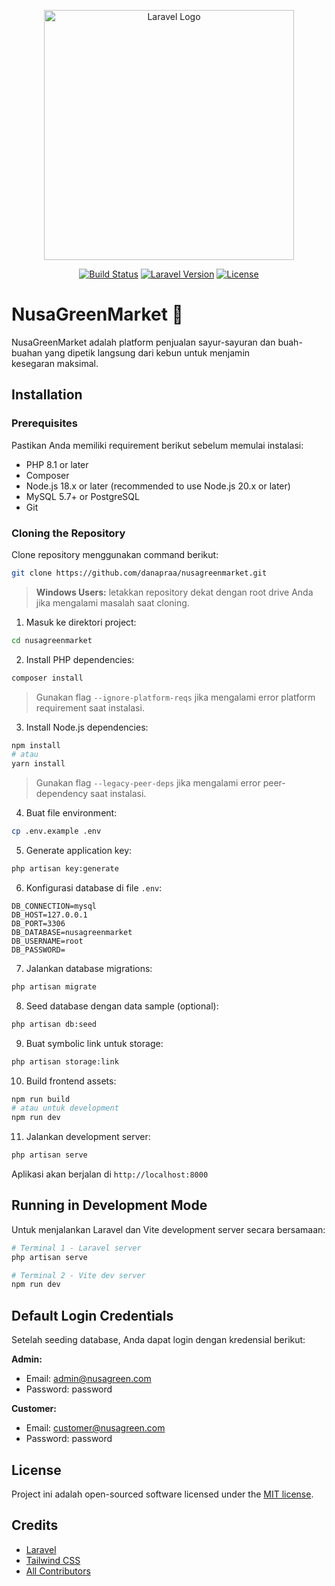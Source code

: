 <p align="center"><img src="https://raw.githubusercontent.com/laravel/art/master/logo-lockup/5%20SVG/2%20CMYK/1%20Full%20Color/laravel-logolockup-cmyk-red.svg" width="400" alt="Laravel Logo"></p>

<p align="center">
<a href="https://github.com/danapraa/nusagreenmarket/actions"><img src="https://github.com/danapraa/nusagreenmarket/workflows/tests/badge.svg" alt="Build Status"></a>
<a href="https://packagist.org/packages/laravel/framework"><img src="https://img.shields.io/packagist/v/laravel/framework" alt="Laravel Version"></a>
<a href="https://packagist.org/packages/laravel/framework"><img src="https://img.shields.io/packagist/l/laravel/framework" alt="License"></a>
</p>

# NusaGreenMarket 🌿

NusaGreenMarket adalah platform penjualan sayur-sayuran dan buah-buahan yang dipetik langsung dari kebun untuk menjamin kesegaran maksimal.

## Installation

### Prerequisites

Pastikan Anda memiliki requirement berikut sebelum memulai instalasi:

- PHP 8.1 or later
- Composer
- Node.js 18.x or later (recommended to use Node.js 20.x or later)
- MySQL 5.7+ or PostgreSQL
- Git

### Cloning the Repository

Clone repository menggunakan command berikut:

```bash
git clone https://github.com/danapraa/nusagreenmarket.git
```

> **Windows Users:** letakkan repository dekat dengan root drive Anda jika mengalami masalah saat cloning.

1. Masuk ke direktori project:

```bash
cd nusagreenmarket
```

2. Install PHP dependencies:

```bash
composer install
```

> Gunakan flag `--ignore-platform-reqs` jika mengalami error platform requirement saat instalasi.

3. Install Node.js dependencies:

```bash
npm install
# atau
yarn install
```

> Gunakan flag `--legacy-peer-deps` jika mengalami error peer-dependency saat instalasi.

4. Buat file environment:

```bash
cp .env.example .env
```

5. Generate application key:

```bash
php artisan key:generate
```

6. Konfigurasi database di file `.env`:

```env
DB_CONNECTION=mysql
DB_HOST=127.0.0.1
DB_PORT=3306
DB_DATABASE=nusagreenmarket
DB_USERNAME=root
DB_PASSWORD=
```

7. Jalankan database migrations:

```bash
php artisan migrate
```

8. Seed database dengan data sample (optional):

```bash
php artisan db:seed
```

9. Buat symbolic link untuk storage:

```bash
php artisan storage:link
```

10. Build frontend assets:

```bash
npm run build
# atau untuk development
npm run dev
```

11. Jalankan development server:

```bash
php artisan serve
```

Aplikasi akan berjalan di `http://localhost:8000`

## Running in Development Mode

Untuk menjalankan Laravel dan Vite development server secara bersamaan:

```bash
# Terminal 1 - Laravel server
php artisan serve

# Terminal 2 - Vite dev server
npm run dev
```

## Default Login Credentials

Setelah seeding database, Anda dapat login dengan kredensial berikut:

**Admin:**
- Email: admin@nusagreen.com
- Password: password


**Customer:**
- Email: customer@nusagreen.com
- Password: password

## License

Project ini adalah open-sourced software licensed under the [MIT license](https://opensource.org/licenses/MIT).

## Credits

- [Laravel](https://laravel.com)
- [Tailwind CSS](https://tailwindcss.com)
- [All Contributors](../../contributors)
